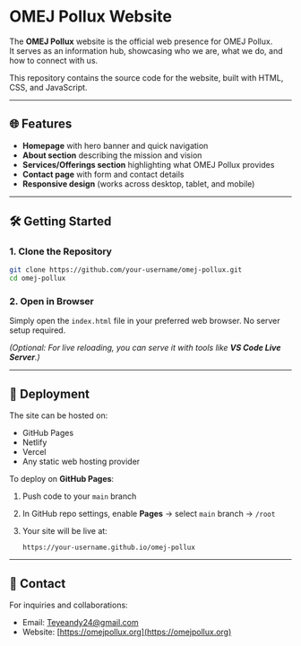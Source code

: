 
# OMEJ Pollux Website

The **OMEJ Pollux** website is the official web presence for OMEJ Pollux.  
It serves as an information hub, showcasing who we are, what we do, and how to connect with us.  

This repository contains the source code for the website, built with HTML, CSS, and JavaScript.

---

## 🌐 Features
- **Homepage** with hero banner and quick navigation  
- **About section** describing the mission and vision  
- **Services/Offerings section** highlighting what OMEJ Pollux provides  
- **Contact page** with form and contact details  
- **Responsive design** (works across desktop, tablet, and mobile)  

---

## 🛠️ Getting Started

### 1. Clone the Repository
```bash
git clone https://github.com/your-username/omej-pollux.git
cd omej-pollux
````

### 2. Open in Browser

Simply open the `index.html` file in your preferred web browser.
No server setup required.

*(Optional: For live reloading, you can serve it with tools like **VS Code Live Server**.)*

---

## 🚀 Deployment

The site can be hosted on:

* GitHub Pages
* Netlify
* Vercel
* Any static web hosting provider

To deploy on **GitHub Pages**:

1. Push code to your `main` branch
2. In GitHub repo settings, enable **Pages** → select `main` branch → `/root`
3. Your site will be live at:

   ```
   https://your-username.github.io/omej-pollux
   ```

---

## 📧 Contact

For inquiries and collaborations:

* Email: Teyeandy24@gmail.com
* Website: [https://omejpollux.org](https://omejpollux.org)


